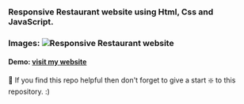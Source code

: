 ### Responsive Restaurant website using Html, Css and JavaScript.

### Images: ![Responsive Restaurant website](https://github.com/pattjoshi/Restaurant_HTML_CSS_JS.github.io/blob/main/restaurant-webpage.jpg)
 
 #### Demo: [ visit my website](https://pattjoshi.github.io/Responsive_Restaurant_website/ "click to open")
 
🙏 If you find this repo helpful then don't forget to give a start ❇️ to this repository. :)
